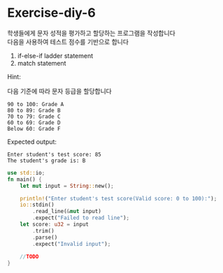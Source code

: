 # Exercise-diy-6

학생들에게 문자 성적을 평가하고 할당하는 프로그램을 작성합니다  
다음을 사용하여 테스트 점수를 기반으로 합니다  

1. if-else-if ladder statement
2. match statement

Hint:  

다음 기준에 따라 문자 등급을 할당합니다  

```
90 to 100: Grade A
80 to 89: Grade B
70 to 79: Grade C
60 to 69: Grade D
Below 60: Grade F
```

Expected output:  

```
Enter student's test score: 85
The student's grade is: B
```

```rust
use std::io;
fn main() {
    let mut input = String::new();

    println!("Enter student's test score(Valid score: 0 to 100):");
    io::stdin()
        .read_line(&mut input)
        .expect("Failed to read line");
    let score: u32 = input
        .trim()
        .parse()
        .expect("Invalid input");
    
    //TODO
}
```